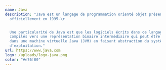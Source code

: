 ```yaml
---
name: Java
description: "Java est un langage de programmation orienté objet présenté
  officiellement en 1995.\r


  Une particularité de Java est que les logiciels écrits dans ce langage sont
  compilés vers une représentation binaire intermédiaire qui peut être exécutée
  dans une machine virtuelle Java (JVM) en faisant abstraction du système
  d'exploitation."
url: https://www.java.com
logo: /uploads/logo-java.png
color: "#e76f00"
---
```

